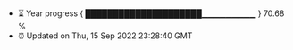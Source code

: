 - ⏳ Year progress { █████████████████████▁▁▁▁▁▁▁▁▁ } 70.68 %
- ⏰ Updated on Thu, 15 Sep 2022 23:28:40 GMT

